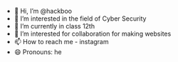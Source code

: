 - 👋 Hi, I’m @hackboo
- 👀 I’m interested in the field of Cyber Security
- 🌱 I’m currently in class 12th
- 💞️ I’m interested for collaboration for making websites
- 📫 How to reach me - instagram
- 😄 Pronouns: he

<!---
hackboo/hackboo is a ✨ special ✨ repository because its `README.md` (this file) appears on your GitHub profile.
You can click the Preview link to take a look at your changes.
--->
